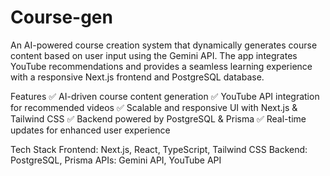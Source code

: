 # Course-gen

An AI-powered course creation system that dynamically generates course content based on user input using the Gemini API. The app integrates YouTube recommendations and provides a seamless learning experience with a responsive Next.js frontend and PostgreSQL database.

Features
✅ AI-driven course content generation
✅ YouTube API integration for recommended videos
✅ Scalable and responsive UI with Next.js & Tailwind CSS
✅ Backend powered by PostgreSQL & Prisma
✅ Real-time updates for enhanced user experience

Tech Stack
Frontend: Next.js, React, TypeScript, Tailwind CSS
Backend: PostgreSQL, Prisma
APIs: Gemini API, YouTube API

